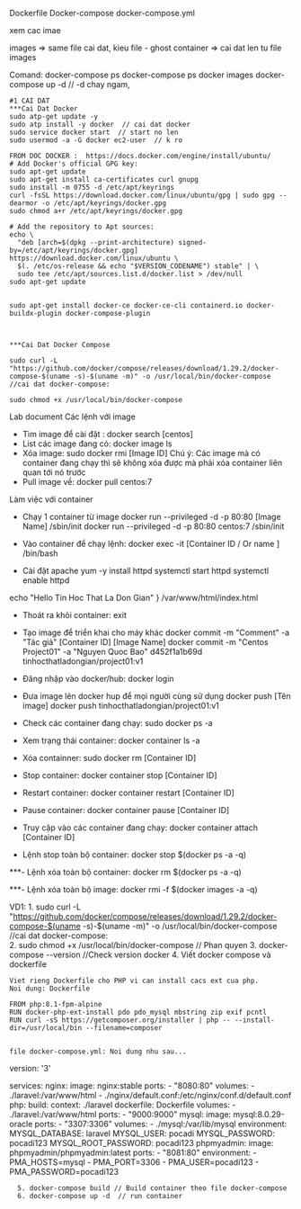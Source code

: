 Dockerfile
Docker-compose
docker-compose.yml


xem cac imae

images => same file cai dat, kieu file - ghost
container => cai dat len tu file images 


Comand: 
	docker-compose ps
	docker-compose ps
	docker images
	docker-compose up -d // -d chay ngam,
	
	#1 CAI DAT
	***Cai Dat Docker 
	sudo atp-get update -y
	sudo atp install -y docker  // cai dat docker 
	sudo service docker start  // start no len 
	sudo usermod -a -G docker ec2-user  // k ro
	
	FROM DOC DOCKER :  https://docs.docker.com/engine/install/ubuntu/
	# Add Docker's official GPG key:
	sudo apt-get update
	sudo apt-get install ca-certificates curl gnupg
	sudo install -m 0755 -d /etc/apt/keyrings
	curl -fsSL https://download.docker.com/linux/ubuntu/gpg | sudo gpg --dearmor -o /etc/apt/keyrings/docker.gpg
	sudo chmod a+r /etc/apt/keyrings/docker.gpg

	# Add the repository to Apt sources:
	echo \
	  "deb [arch=$(dpkg --print-architecture) signed-by=/etc/apt/keyrings/docker.gpg] https://download.docker.com/linux/ubuntu \
	  $(. /etc/os-release && echo "$VERSION_CODENAME") stable" | \
	  sudo tee /etc/apt/sources.list.d/docker.list > /dev/null
	sudo apt-get update

	
	sudo apt-get install docker-ce docker-ce-cli containerd.io docker-buildx-plugin docker-compose-plugin
	
	

	***Cai Dat Docker Compose

	sudo curl -L "https://github.com/docker/compose/releases/download/1.29.2/docker-compose-$(uname -s)-$(uname -m)" -o /usr/local/bin/docker-compose  //cai dat docker-compose:  

	sudo chmod +x /usr/local/bin/docker-compose


Lab document
Các lệnh với image
- Tìm image để cài đặt :  docker search [centos]
- List các image đang có: docker image ls
- Xóa image: sudo docker rmi [Image ID]
Chú ý: Các image mà có container đang chạy thì sẽ không xóa được mà phải xóa container liên quan tới nó trước
- Pull image về:  docker pull centos:7

Làm việc với container

- Chạy 1 container từ image
	docker run --privileged -d -p 80:80 [Image Name] /sbin/init
	docker run --privileged -d -p 80:80 centos:7 /sbin/init

- Vào container để chạy lệnh:  docker exec -it [Container ID / Or name ] /bin/bash 

- Cài đặt apache
	yum -y install httpd
	systemctl start httpd
	systemctl enable httpd

echo "Hello Tin Hoc That La Don Gian" } /var/www/html/index.html

- Thoát ra khỏi container: exit

- Tạo image để triển khai cho máy khác
	docker commit -m "Comment" -a "Tác giả"  [Container ID] [Image Name]
	docker commit -m "Centos Project01" -a "Nguyen Quoc Bao" d452f1a1b69d tinhocthatladongian/project01:v1

- Đăng nhập vào docker/hub: docker login

- Đưa image lên docker hup để mọi người cùng sử dụng
	docker push [Tên image]
	docker push tinhocthatladongian/project01:v1
 
- Check các container đang chạy: sudo docker ps -a

- Xem trạng thái container: docker container ls -a

- Xóa containner: sudo docker rm [Container ID]

- Stop container: docker container stop [Container ID]

- Restart container: docker container restart [Container ID]

- Pause container: docker container pause  [Container ID]

- Truy cập vào các container đang chạy: docker container attach [Container ID]


- Lệnh stop toàn bộ container: docker stop $(docker ps -a -q)

***- Lệnh xóa toàn bộ container: docker rm $(docker ps -a -q)

***- Lệnh xóa toàn bộ image: docker rmi -f $(docker images -a -q)

VD1: 
	1. sudo curl -L "https://github.com/docker/compose/releases/download/1.29.2/docker-compose-$(uname -s)-$(uname -m)" -o /usr/local/bin/docker-compose  //cai dat docker-compose:  
	2. sudo chmod +x /usr/local/bin/docker-compose // Phan quyen
	3. docker-compose --version  //Check version docker
	4. Viết docker compose và dockerfile
	
	Viet rieng Dockerfile cho PHP vi can install cacs ext cua php.
	Noi dung: Dockerfile
	
	FROM php:8.1-fpm-alpine
	RUN docker-php-ext-install pdo pdo_mysql mbstring zip exif pcntl
	RUN curl -sS https://getcomposer.org/installer | php -- --install-dir=/usr/local/bin --filename=composer

	
	file docker-compose.yml: Noi dung nhu sau...

version: '3'

services:
  nginx:
    image: nginx:stable
    ports:
      - "8080:80"
    volumes:
      - ./laravel:/var/www/html
      - ./nginx/default.conf:/etc/nginx/conf.d/default.conf
  php:
    build:
      context: ./laravel
      dockerfile: Dockerfile
    volumes:
      - ./laravel:/var/www/html
    ports:
      - "9000:9000"
  mysql:
    image: mysql:8.0.29-oracle
    ports:
      - "3307:3306"
    volumes:
      - ./mysql:/var/lib/mysql
    environment: 
      MYSQL_DATABASE: laravel
      MYSQL_USER: pocadi
      MYSQL_PASSWORD: pocadi123
      MYSQL_ROOT_PASSWORD: pocadi123
  phpmyadmin:
    image: phpmyadmin/phpmyadmin:latest
    ports:
      - "8081:80"
    environment:
      - PMA_HOSTS=mysql
      - PMA_PORT=3306
      - PMA_USER=pocadi123
      - PMA_PASSWORD=pocadi123
	  
	  5. docker-compose build // Build container theo file docker-compose
	  6. docker-compose up -d  // run container
	  






